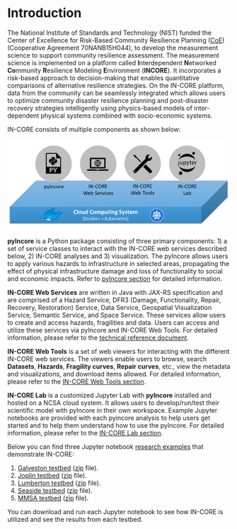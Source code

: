 # Introduction

The National Institute of Standards and Technology (NIST) funded the Center of Excellence for Risk-Based Community
Resilience Planning ([CoE](http://resilience.colostate.edu/)) (Cooperative Agreement 70NANB15H044), to develop the measurement science to support
community resilience assessment. The measurement science is implemented on a platform called <b>I</b>nterdependent <b>N</b>etworked <b>Co</b>mmunity <b>R</b>esilience Modeling <b>E</b>nvironment (**INCORE**). It incorporates a risk-based approach
to decision-making that enables quantitative comparisons of alternative resilience strategies.
On the IN-CORE platform, data from the community can be seamlessly integrated which allows users to optimize
community disaster resilience planning and post-disaster recovery strategies intelligently using physics-based
models of inter-dependent physical systems combined with socio-economic systems.

IN-CORE consists of multiple components as shown below:

![IN-CORE name and logo](images/incore.jpg)

**pyIncore**  is a Python package consisting of three primary components: 1) a set of service classes to interact
with the IN-CORE web services described below, 2) IN-CORE analyses and 3) visualization. The pyIncore allows users
to apply various hazards to infrastructure in selected areas, propagating the effect of physical infrastructure
damage and loss of functionality to social and economic impacts. Refer to [pyIncore section](pyincore.md) for detailed information.

**IN-CORE Web Services** are written in Java with JAX-RS specification and are comprised of a Hazard Service,
DFR3 (Damage, Functionality, Repair, Recovery, Restoration) Service, Data Service, Geospatial Visualization
Service, Semantic Service, and Space Service. These services allow users to create and access hazards, fragilities
and data. Users can access and utilize these services via pyIncore and IN-CORE Web Tools. For detailed information,
please refer to the [technical reference document](https://incore.ncsa.illinois.edu/doc/api/).

**IN-CORE Web Tools** is a set of web viewers for interacting with the different IN-CORE web services.
The viewers enable users to browse, search **Datasets**, **Hazards**, **Fragility curves**, **Repair curves**, etc.,
view the metadata and visualizations, and download items allowed.  For detailed information, please refer
to the [IN-CORE Web Tools section](webtools.md).

**IN-CORE Lab** is a customized Jupyter Lab with **pyIncore** installed and hosted on a NCSA cloud system.
It allows users to develop/run/test their scientific model with pyIncore in their own workspace.
Example Jupyter notebooks are provided with each pyincore analysis to help users get started and to help them
understand how to use the pyIncore.  For detailed information, please refer to the [IN-CORE Lab section](incore_lab.md).

Below you can find three Jupyter notebook [research examples](notebooks.md) that demonstrate IN-CORE:

1. [Galveston testbed](notebooks/Galveston_testbed/Galveston_testbed.md) ([zip](https://github.com/IN-CORE/incore-docs/blob/master/notebooks/Galveston_testbed.zip) file).
2. [Joplin testbed](notebooks/Joplin_testbed/Joplin_testbed.md) ([zip](https://github.com/IN-CORE/incore-docs/blob/master/notebooks/Joplin_testbed.zip) file).
3. [Lumberton testbed](notebooks/Lumberton_testbed/Lumberton_testbed.md) ([zip](https://github.com/IN-CORE/incore-docs/blob/master/notebooks/Lumberton_testbed.zip) file).
4. [Seaside testbed](notebooks/Seaside_testbed/Seaside_testbed.md) ([zip](https://github.com/IN-CORE/incore-docs/blob/master/notebooks/Seaside_testbed.zip) file).
5. [MMSA testbed](notebooks/MMSA_testbed/MMSA_Seismic_Functionality_Analysis_for_Interdependent_Buildings-Water-Power_using_Fragility_and_Repair_Rate_Curves.ipynb.md) ([zip](https://github.com/IN-CORE/incore-docs/blob/main/notebooks/MMSA_testbed.zip) file).

You can download and run each Jupyter notebook to see how IN-CORE is utilized and see the results from each testbed.

